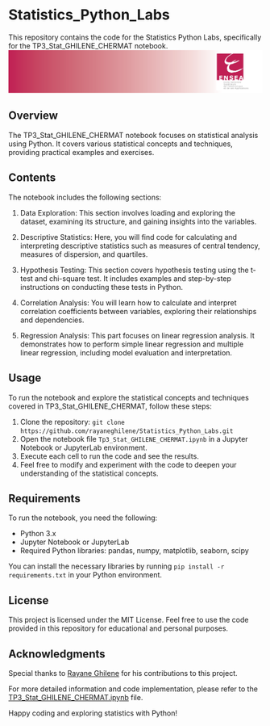 # Statistics_Python_Labs

This repository contains the code for the Statistics Python Labs, specifically for the TP3_Stat_GHILENE_CHERMAT notebook.
![My Project](https://github.com/rayaneghilene/ENSEA_AI_Labs/blob/283948d09f73231c4cfba91becbe4bb01973b4f4/Ensea_linkedin_banner10.png)

## Overview
The TP3_Stat_GHILENE_CHERMAT notebook focuses on statistical analysis using Python. It covers various statistical concepts and techniques, providing practical examples and exercises.

## Contents
The notebook includes the following sections:

1. Data Exploration: This section involves loading and exploring the dataset, examining its structure, and gaining insights into the variables.

2. Descriptive Statistics: Here, you will find code for calculating and interpreting descriptive statistics such as measures of central tendency, measures of dispersion, and quartiles.

3. Hypothesis Testing: This section covers hypothesis testing using the t-test and chi-square test. It includes examples and step-by-step instructions on conducting these tests in Python.

4. Correlation Analysis: You will learn how to calculate and interpret correlation coefficients between variables, exploring their relationships and dependencies.

5. Regression Analysis: This part focuses on linear regression analysis. It demonstrates how to perform simple linear regression and multiple linear regression, including model evaluation and interpretation.

## Usage
To run the notebook and explore the statistical concepts and techniques covered in TP3_Stat_GHILENE_CHERMAT, follow these steps:

1. Clone the repository: `git clone https://github.com/rayaneghilene/Statistics_Python_Labs.git`
2. Open the notebook file `Tp3_Stat_GHILENE_CHERMAT.ipynb` in a Jupyter Notebook or JupyterLab environment.
3. Execute each cell to run the code and see the results.
4. Feel free to modify and experiment with the code to deepen your understanding of the statistical concepts.

## Requirements
To run the notebook, you need the following:

- Python 3.x
- Jupyter Notebook or JupyterLab
- Required Python libraries: pandas, numpy, matplotlib, seaborn, scipy

You can install the necessary libraries by running `pip install -r requirements.txt` in your Python environment.

## License
This project is licensed under the MIT License. Feel free to use the code provided in this repository for educational and personal purposes.

## Acknowledgments
Special thanks to [Rayane Ghilene](https://github.com/rayaneghilene) for his contributions to this project.

For more detailed information and code implementation, please refer to the [TP3_Stat_GHILENE_CHERMAT.ipynb](https://github.com/rayaneghilene/Statistics_Python_Labs/blob/main/Tp3_Stat_GHILENE_CHERMAT.ipynb) file.

Happy coding and exploring statistics with Python!
